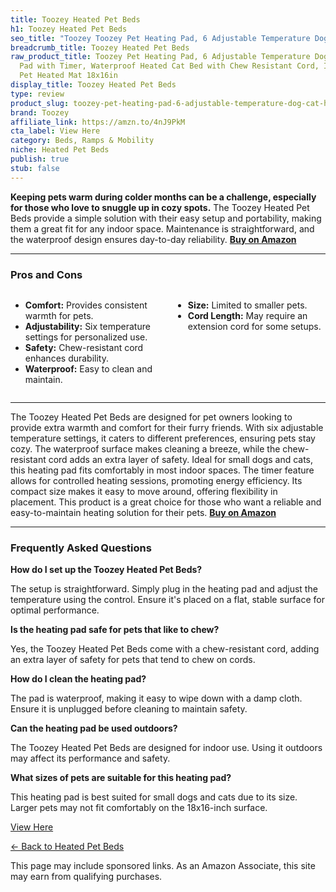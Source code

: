 ```yaml
---
title: Toozey Heated Pet Beds
h1: Toozey Heated Pet Beds
seo_title: "Toozey Toozey Pet Heating Pad, 6 Adjustable Temperature Dog\u2026"
breadcrumb_title: Toozey Heated Pet Beds
raw_product_title: Toozey Pet Heating Pad, 6 Adjustable Temperature Dog Cat Heating
  Pad with Timer, Waterproof Heated Cat Bed with Chew Resistant Cord, Indoor Electric
  Pet Heated Mat 18x16in
display_title: Toozey Heated Pet Beds
type: review
product_slug: toozey-pet-heating-pad-6-adjustable-temperature-dog-cat-heating-pad-wit-3d2611d4
brand: Toozey
affiliate_link: https://amzn.to/4nJ9PkM
cta_label: View Here
category: Beds, Ramps & Mobility
niche: Heated Pet Beds
publish: true
stub: false
---
```


<div id="intro" class="full-width">
  <p><strong>Keeping pets warm during colder months can be a challenge, especially for those who love to snuggle up in cozy spots.</strong> The Toozey Heated Pet Beds provide a simple solution with their easy setup and portability, making them a great fit for any indoor space. Maintenance is straightforward, and the waterproof design ensures day-to-day reliability. <a href="https://amzn.to/4nJ9PkM" rel="nofollow sponsored noopener" target="_blank"><strong>Buy on Amazon</strong></a></p>
</div>

<hr />
<h3 id="pros-cons">Pros and Cons</h3>
<div class="pc-grid" style="display:grid;grid-template-columns:1fr 1fr;gap:16px;">
  <ul>
    <li><strong>Comfort:</strong> Provides consistent warmth for pets.</li>
    <li><strong>Adjustability:</strong> Six temperature settings for personalized use.</li>
    <li><strong>Safety:</strong> Chew-resistant cord enhances durability.</li>
    <li><strong>Waterproof:</strong> Easy to clean and maintain.</li>
  </ul>
  <ul>
    <li><strong>Size:</strong> Limited to smaller pets.</li>
    <li><strong>Cord Length:</strong> May require an extension cord for some setups.</li>
  </ul>
</div>
<hr />

<div class="full-width">
  <p>The Toozey Heated Pet Beds are designed for pet owners looking to provide extra warmth and comfort for their furry friends. With six adjustable temperature settings, it caters to different preferences, ensuring pets stay cozy. The waterproof surface makes cleaning a breeze, while the chew-resistant cord adds an extra layer of safety. Ideal for small dogs and cats, this heating pad fits comfortably in most indoor spaces. The timer feature allows for controlled heating sessions, promoting energy efficiency. Its compact size makes it easy to move around, offering flexibility in placement. This product is a great choice for those who want a reliable and easy-to-maintain heating solution for their pets. <a href="https://amzn.to/4nJ9PkM" rel="nofollow sponsored noopener" target="_blank"><strong>Buy on Amazon</strong></a></p>
</div>

<hr />
<h3 id="faqs">Frequently Asked Questions</h3>

<p><strong>How do I set up the Toozey Heated Pet Beds?</strong></p>
<p>The setup is straightforward. Simply plug in the heating pad and adjust the temperature using the control. Ensure it's placed on a flat, stable surface for optimal performance.</p>

<p><strong>Is the heating pad safe for pets that like to chew?</strong></p>
<p>Yes, the Toozey Heated Pet Beds come with a chew-resistant cord, adding an extra layer of safety for pets that tend to chew on cords.</p>

<p><strong>How do I clean the heating pad?</strong></p>
<p>The pad is waterproof, making it easy to wipe down with a damp cloth. Ensure it is unplugged before cleaning to maintain safety.</p>

<p><strong>Can the heating pad be used outdoors?</strong></p>
<p>The Toozey Heated Pet Beds are designed for indoor use. Using it outdoors may affect its performance and safety.</p>

<p><strong>What sizes of pets are suitable for this heating pad?</strong></p>
<p>This heating pad is best suited for small dogs and cats due to its size. Larger pets may not fit comfortably on the 18x16-inch surface.</p>
<p><a class="btn" href="https://amzn.to/4nJ9PkM" target="_blank" rel="nofollow sponsored noopener">View Here</a></p>
<p><a href="/roundups/beds-ramps-mobility/heated-pet-beds/">← Back to Heated Pet Beds</a></p>
<aside class="disclosure">This page may include sponsored links. As an Amazon Associate, this site may earn from qualifying purchases.</aside>
